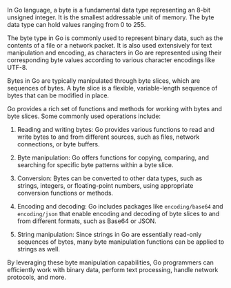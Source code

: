 In Go language, a byte is a fundamental data type representing an 8-bit unsigned integer. It is the smallest addressable unit of memory. The byte data type can hold values ranging from 0 to 255.

The byte type in Go is commonly used to represent binary data, such as the contents of a file or a network packet. It is also used extensively for text manipulation and encoding, as characters in Go are represented using their corresponding byte values according to various character encodings like UTF-8.

Bytes in Go are typically manipulated through byte slices, which are sequences of bytes. A byte slice is a flexible, variable-length sequence of bytes that can be modified in place.

Go provides a rich set of functions and methods for working with bytes and byte slices. Some commonly used operations include:

1. Reading and writing bytes: Go provides various functions to read and write bytes to and from different sources, such as files, network connections, or byte buffers.

2. Byte manipulation: Go offers functions for copying, comparing, and searching for specific byte patterns within a byte slice.

3. Conversion: Bytes can be converted to other data types, such as strings, integers, or floating-point numbers, using appropriate conversion functions or methods.

4. Encoding and decoding: Go includes packages like `encoding/base64` and `encoding/json` that enable encoding and decoding of byte slices to and from different formats, such as Base64 or JSON.

5. String manipulation: Since strings in Go are essentially read-only sequences of bytes, many byte manipulation functions can be applied to strings as well.

By leveraging these byte manipulation capabilities, Go programmers can efficiently work with binary data, perform text processing, handle network protocols, and more.

